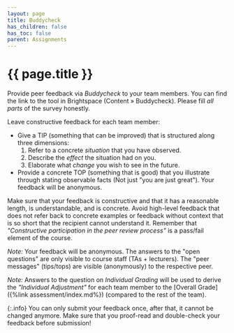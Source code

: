 ```yaml
---
layout: page
title: Buddycheck
has_children: false
has_toc: false
parent: Assignments
---
```


# {{ page.title }}

Provide peer feedback via *Buddycheck* to your team members.
You can find the link to the tool in Brightspace (Content » Buddycheck).
Please fill *all parts* of the survey honestly.

Leave constructive feedback for each team member:
- Give a TIP (something that can be improved) that is structured along three dimensions:
	1. Refer to a concrete *situation* that you have observed.
	2. Describe the *effect* the situation had on you.
	3. Elaborate what *change* you wish to see in the future.
- Provide a concrete TOP (something that is good) that you illustrate through stating observable facts (Not just "you are just great"). Your feedback will be anonymous.


Make sure that your feedback is constructive and that it has a reasonable length, is understandable, and is concrete.
Avoid high-level feedback that does not refer back to concrete examples or feedback without context that is so short that the recipient cannot understand it.
Remember that *"Constructive participation in the peer review process"* is a pass/fail element of the course.

*Note:* Your feedback will be anonymous. The answers to the "open questions" are only visible to course staff (TAs + lecturers). The "peer messages" (tips/tops) are visible (anonymously) to the respective peer.

*Note:* Answers to the question on *Individual Grading* will be used to derive the *"Individual Adjustment"* for each team member to the [Overall Grade]({%link assessment/index.md%}) (compared to the rest of the team).

{:.info}
You can only submit your feedback once, after that, it cannot be changed anymore.
Make sure that you proof-read and double-check your feedback before submission!


